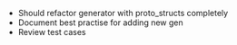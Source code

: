 * Should refactor generator with proto_structs completely
* Document best practise for adding new gen
* Review test cases

